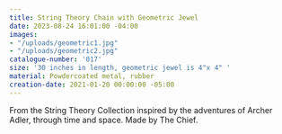 ```yaml
---
title: String Theory Chain with Geometric Jewel
date: 2023-08-24 16:01:00 -04:00
images:
- "/uploads/geometric1.jpg"
- "/uploads/geometric2.jpg"
catalogue-number: '017'
size: '30 inches in length, geometric jewel is 4"x 4" '
material: Powdercoated metal, rubber
creation-date: 2021-01-20 00:00:00 -05:00
---
```


From the String Theory Collection inspired by the adventures of Archer Adler, through time and space. 
Made by The Chief.
